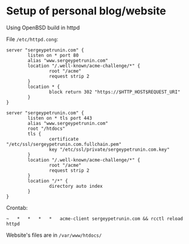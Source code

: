 # Setup of personal blog/website

Using OpenBSD build in httpd

File `/etc/httpd.cong`:
```
server "sergeypetrunin.com" {
        listen on * port 80
        alias "www.sergeypetrunin.com"
        location "/.well-known/acme-challenge/*" {
                root "/acme"
                request strip 2
        }
        location * {
                block return 302 "https://$HTTP_HOST$REQUEST_URI"
        }
}

server "sergeypetrunin.com" {
        listen on * tls port 443
        alias "www.sergeypetrunin.com"
        root "/htdocs"
        tls {
                certificate "/etc/ssl/sergeypetrunin.com.fullchain.pem"
                key "/etc/ssl/private/sergeypetrunin.com.key"
        }
        location "/.well-known/acme-challenge/*" {
                root "/acme"
                request strip 2
        }
        location "/*" {
                directory auto index
        }
}
```

Crontab:
```
~	*	*	*	*	acme-client sergeypetrunin.com && rcctl reload httpd
```

Website's files are in `/var/www/htdocs/`
